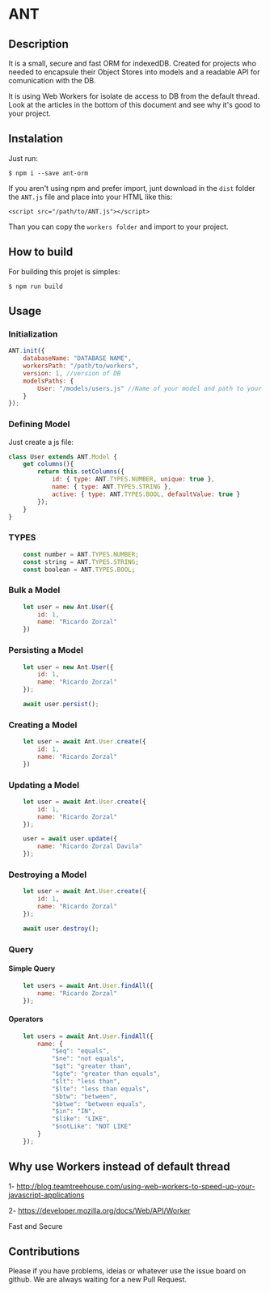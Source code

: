 # ANT


## Description
 It is a small, secure and fast ORM for indexedDB. Created for projects who needed to encapsule their Object Stores into models and a readable API for comunication with the DB.

 It is using Web Workers for isolate de access to DB from the default thread. Look at the articles in the bottom of this document and see why it's good to your project.


## Instalation

Just run:

`
$ npm i --save ant-orm
`

If you aren't using npm and prefer import, junt download in the `dist` folder the `ANT.js` file and place into your HTML like this:

`<script src="/path/to/ANT.js"></script>`

Than you can copy the `workers folder` and import to your project.


## How to build

For building this projet is simples:

`$ npm run build`

## Usage

### Initialization

```javascript
ANT.init({
    databaseName: "DATABASE NAME",
    workersPath: "/path/to/workers",
    version: 1, //version of DB
    modelsPaths: {
        User: "/models/users.js" //Name of your model and path to your model
    }
});
```

### Defining Model

Just create a js file:

```javascript
class User extends ANT.Model {
    get columns(){
        return this.setColumns({
            id: { type: ANT.TYPES.NUMBER, unique: true },
            name: { type: ANT.TYPES.STRING },
            active: { type: ANT.TYPES.BOOL, defaultValue: true }
        });
    }
}

```

### TYPES

```javascript
    const number = ANT.TYPES.NUMBER;
    const string = ANT.TYPES.STRING;
    const boolean = ANT.TYPES.BOOL;
```

### Bulk a Model

```javascript
    let user = new Ant.User({
        id: 1,
        name: "Ricardo Zorzal"
    })
```

### Persisting a Model

```javascript
    let user = new Ant.User({
        id: 1,
        name: "Ricardo Zorzal"
    });

    await user.persist();
```

### Creating a Model

```javascript
    let user = await Ant.User.create({
        id: 1,
        name: "Ricardo Zorzal"
    })
```

### Updating a Model

```javascript
    let user = await Ant.User.create({
        id: 1,
        name: "Ricardo Zorzal"
    });

    user = await user.update({
        name: "Ricardo Zorzal Davila"
    });
```

### Destroying a Model

```javascript
    let user = await Ant.User.create({
        id: 1,
        name: "Ricardo Zorzal"
    });

    await user.destroy();
```

### Query

#### Simple Query

```javascript
    let users = await Ant.User.findAll({
        name: "Ricardo Zorzal"
    });
```

#### Operators

```javascript
    let users = await Ant.User.findAll({
        name: {
            "$eq": "equals",
            "$ne": "not equals",
            "$gt": "greater than",
            "$gte": "greater than equals",
            "$lt": "less than",
            "$lte": "less than equals",
            "$btw": "between",
            "$btwe": "between equals",
            "$in": "IN",
            "$like": "LIKE",
            "$notLike": "NOT LIKE"
        }
    });
```

##  Why use Workers instead of default thread

1- http://blog.teamtreehouse.com/using-web-workers-to-speed-up-your-javascript-applications

2- https://developer.mozilla.org/docs/Web/API/Worker

Fast and Secure

## Contributions

Please if you have problems, ideias or whatever use the issue board on github. We are always waiting for a new Pull Request.
